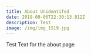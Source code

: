```yaml
---
title: About Unidentifed
date: 2019-09-06T22:30:13.812Z
description: Test
image: /img/img_1519.jpg
---
```

Test Text for the about page

